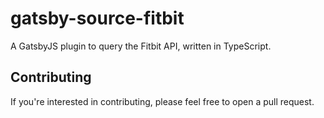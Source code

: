 # gatsby-source-fitbit
A GatsbyJS plugin to query the Fitbit API, written in TypeScript.

## Contributing
If you're interested in contributing, please feel free to open a pull request.
